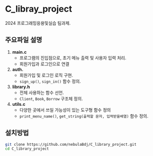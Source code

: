 # C_libray_project
2024 프로그래밍응용및실습 팀과제.

## 주요파일 설명
1. **main.c**
   - 프로그램의 진입점으로, 초기 메뉴 출력 및 사용자 입력 처리.
   - 회원가입과 로그인으로 연결
2. **auth.**
   - 회원가입 및 로그인 로직 구현.
   - `sign_up()`, `sign_in()` 함수 정의.
3. **library.h**
   - 전체 사용하는 함수 선언.
   - `Client`, `Book`, `Borrow` 구조체 정의.
4. **utils.c**
   - 다양한 곳에서 쓰일 가능성이 있는 도구형 함수 정의
   - `print_menu_name()`, `get_string(출력할 문자, 입력받을배열)` 함수 정의.
   
## 설치방법
```bash
git clone https://github.com/nebulaBdj/C_library_project.git
cd C_library_project
